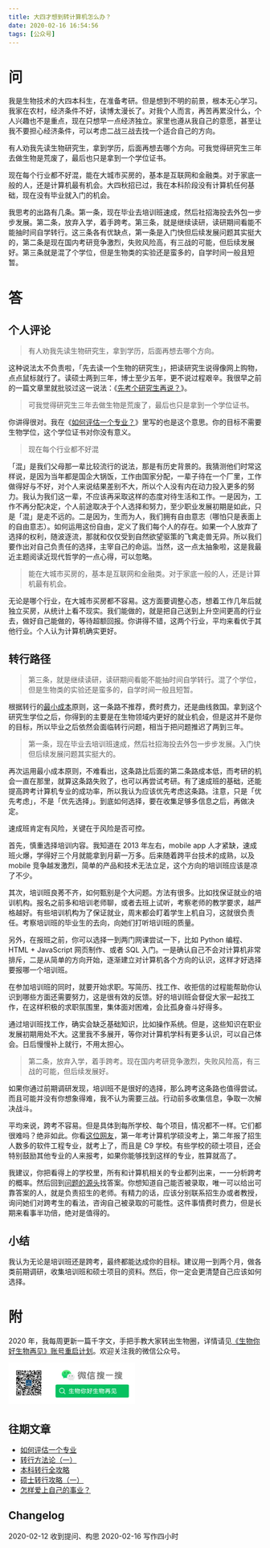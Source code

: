 ```yaml
---
title: 大四才想到转计算机怎么办？
date: 2020-02-16 16:54:56
tags: [公众号]
---
```


# 问
我是生物技术的大四本科生，在准备考研。但是想到不明的前景，根本无心学习。我家在农村，经济条件不好，读博太漫长了。对我个人而言，再苦再累没什么，个人兴趣也不是重点，现在只想早一点经济独立。家里也遵从我自己的意愿，甚至让我不要担心经济条件，可以考虑二战三战去找一个适合自己的方向。

有人劝我先读生物研究生，拿到学历，后面再想去哪个方向。可我觉得研究生三年去做生物是荒废了，最后也只是拿到一个学位证书。

现在每个行业都不好混，能在大城市买房的，基本是互联网和金融类。对于家底一般的人，还是计算机最有机会。大四秋招已过，我在本科阶段没有计算机任何基础，现在没有毕业就入门的机会。

我思考的出路有几条。第一条，现在毕业去培训班速成，然后社招海投去外包一步步发展。第二条，放弃入学，着手跨考。第三条，就是继续读研，读研期间看能不能抽时间自学转行。这三条各有优缺点，第一条是入门快但后续发展问题其实挺大的，第二条是现在国内考研竞争激烈，失败风险高，有三战的可能，但后续发展好。第三条就是混了个学位，但是生物类的实验还是蛮多的，自学时间一般且短暂。

# 答

## 个人评论

> 有人劝我先读生物研究生，拿到学历，后面再想去哪个方向。

这种说法太不负责啦，「先去读一个生物的研究生」，把读研究生说得像网上购物，点点鼠标就行了。读硕士两到三年，博士至少五年，更不说过程艰辛。我很早之前的一篇文章里就批驳过这一说法：《[先考个研究生再说？](https://www.biobyelogy.com/2017/12/20/qa-should-i-keep-pursuing-biology/#%E8%A1%A5%E5%85%85)》。

> 可我觉得研究生三年去做生物是荒废了，最后也只是拿到一个学位证书。

你讲得很对。我在《[如何评估一个专业？](https://www.biobyelogy.com/2019/12/29/how-to-evaluate-a-major/)》里写的也是这个意思。你的目标不需要生物学位，这个学位证书对你没有意义。

> 现在每个行业都不好混

「混」是我们父母那一辈比较流行的说法，那是有历史背景的。我猜测他们时常这样说，是因为当年都是国企大锅饭，工作由国家分配，一辈子待在一个厂里，工作做得好与不好，对个人来说结果差别不大，所以个人没有内在动力投入更多的努力。我认为我们这一辈，不应该再采取这样的态度对待生活和工作。一是因为，工作不再分配决定，个人前途取决于个人选择和努力，至少职业发展初期是如此，只是「混」是走不远的。二是因为，生而为人，我们拥有自由意志（哪怕只是表面上的自由意志）。如何运用这份自由，定义了我们每个人的存在。如果一个人放弃了选择的权利，随波逐流，那就和仅仅受到自然欲望驱策的飞禽走兽无异。所以我们要作出对自己负责任的选择，主宰自己的命运。当然，这一点太抽象啦，这是我最近主题阅读近现代哲学的一点心得，可以忽略。

> 能在大城市买房的，基本是互联网和金融类。对于家底一般的人，还是计算机最有机会。

无论是哪个行业，在大城市买房都不容易。这方面要调整心态，想着工作几年后就独立买房，从统计上看不现实。我们能做的，就是把自己送到上升空间更高的行业去，做好自己能做的，等待超额回报。你讲得不错，这两个行业，平均来看优于其他行业。个人认为计算机确实更好。

## 转行路径

> 第三条，就是继续读研，读研期间看能不能抽时间自学转行。混了个学位，但是生物类的实验还是蛮多的，自学时间一般且短暂。

根据转行的[最小成本](https://www.biobyelogy.com/2020/01/12/principles-in-biobyelogy/#%E6%9C%80%E5%B0%8F%E6%88%90%E6%9C%AC)原则，这一条路不推荐，费时费力，还是曲线救国。拿到这个研究生学位之后，你得到的主要是在生物领域内更好的就业机会，但是这并不是你的目标，所以毕业之后依然会面临转行问题，相当于把问题推迟了两到三年。

> 第一条，现在毕业去培训班速成，然后社招海投去外包一步步发展。入门快但后续发展问题其实挺大的。

再次运用最小成本原则，不难看出，这条路比后面的第二条路成本低，而考研的机会一直在那里，就算这条路失败了，也可以再尝试考研。有了速成班的基础，还能提高跨考计算机专业的成功率，所以我认为应该优先考虑这条路。注意，只是「优先考虑」，不是「优先选择」。到底如何选择，要在收集足够多信息之后，再做决定。

速成班肯定有风险，关键在于风险是否可控。

首先，慎重选择培训内容。我知道在 2013 年左右，mobile app 人才紧缺，速成班火爆，学得好三个月就能拿到月薪一万多。后来随着跨平台技术的成熟，以及 mobile 竞争越发激烈，简单的产品和技术无法立足，这个方向的培训班应该是凉了不少。

其次，培训班良莠不齐，如何甄别是个大问题。方法有很多。比如找保证就业的培训机构。报名之前多和培训老师聊，或者去班上试听，考察老师的教学要求，越严格越好。有些培训机构为了保证就业，周末都会盯着学生上机自习，这就很负责任。考察培训班的毕业生的去向，向她们打听培训班的质量。

另外，在报班之前，你可以选择一到两门网课尝试一下，比如 Python 编程、HTML + JavaScript 网页制作、或者 SQL 入门。一是确认自己不会对计算机非常排斥，二是从简单的方向开始，逐渐建立对计算机各个方向的认识，这样才好选择要报哪一个培训班。

在参加培训班的同时，就要开始求职。写简历、找工作、收拒信的过程能帮助你认识到哪些方面还需要努力，这是很有效的反馈。好的培训班会督促大家一起找工作，在这样积极的求职氛围里，集体面对困难，会比孤身奋斗好得多。

通过培训班找工作，确实会缺乏基础知识，比如操作系统。但是，这些知识在职业发展初期用处不大。这里我不多展开，等你对计算机学科有更多认识，可以自己体会。日后慢慢补上就行，不用太担心。

> 第二条，放弃入学，着手跨考。现在国内考研竞争激烈，失败风险高，有三战的可能，但后续发展好。

如果你通过前期调研发现，培训班不是很好的选择，那么跨考这条路也值得尝试。而且可能并没有你想象得难，我不认为需要三战。行动前多收集信息，争取一次解决战斗。

平均来说，跨考不容易。但是具体到每所学校、每个项目，情况都不一样。它们都很难吗？绝非如此。你看[这位网友](https://www.weibo.com/3718728213/GueYG9JC3)，第一年考计算机学硕没考上，第二年报了招生人数多的软件工程专业，就考上了，而且是 C9 学校。有些学校的硕士项目，还会特别鼓励其他专业的人来报考，如果你能够找到这样的专业，胜算就高了。

我建议，你把看得上的学校里，所有和计算机相关的专业都列出来，一一分析跨考的概率。然后回到[问题的源头](https://www.biobyelogy.com/2020/01/12/principles-in-biobyelogy/#%E5%85%B3%E6%B3%A8%E6%BA%90%E5%A4%B4)找答案。你想知道自己能否被录取，唯一可以给出可靠答案的人，就是负责招生的老师。有精力的话，应该分别联系招生办或者教授，询问她们对跨考生的看法，咨询自己被录取的可能性。这件事情费时费力，但是长期来看事半功倍，绝对是值得的。

## 小结
我认为无论是培训班还是跨考，最终都能达成你的目标。建议用一到两个月，做各类前期调研，收集培训班和硕士项目的资料。然后，你一定会更清楚自己应该如何选择。

# 附

2020 年，我每周更新一篇千字文，手把手教大家转出生物圈，详情请见[《生物你好生物再见》账号重启计划](https://www.biobyelogy.com/2019/12/22/reboot-of-biobyelogy/)。欢迎关注我的微信公众号。

<img src="/images/biobyelogy-qrcode.png" width="50%">

## 往期文章
- [如何评估一个专业](https://www.biobyelogy.com/2019/12/29/how-to-evaluate-a-major/)
- [转行方法论（一）](https://www.biobyelogy.com/2020/01/12/principles-in-biobyelogy/)
- [本科转行全攻略](https://www.biobyelogy.com/2020/01/04/how-to-change-career-for-undergraduates/)
- [硕士转行攻略（一）](https://www.biobyelogy.com/2020/02/03/how-to-change-career-for-master-students/)
- [怎样爱上自己的事业？](https://www.biobyelogy.com/2020/02/09/how-to-fall-in-love-with-your-career/)

## Changelog
2020-02-12 收到提问、构思
2020-02-16 写作四小时
